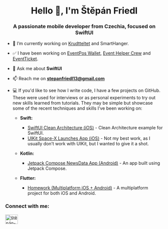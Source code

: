 <h1 align="center">Hello 👋, I'm Štěpán Friedl</h1>
<h3 align="center">A passionate mobile developer from Czechia, focused on SwiftUI</h3>

- 🔭 I’m currently working on [Krudtteltet](https://apps.apple.com/cz/app/krudtteltet/id6471286210) and SmartHanger.

- ✅ I have been working on [EventPos Wallet](https://apps.apple.com/cz/app/eventpos-wallet/id1617289523), [Event Helper Crew](https://apps.apple.com/cz/app/event-helper-crew/id1614605054) and [EventTicket](https://apps.apple.com/cz/app/eventticket/id6479360180).

- 💬 Ask me about **SwiftUI**

- 📫 Reach me on **stepanfriedl13@gmail.com**

- 💻 If you'd like to see how I write code, I have a few projects on GitHub. These were used for interviews or as personal experiments to try out new skills learned from tutorials. They may be simple but showcase some of the recent techniques and skills I’ve been working on:

    - **Swift:**
      - [SwiftUI Clean Architecture (iOS)](https://github.com/StepanFriedl/SwiftUI-CleanArchitecture-Example) - Clean Architecture example for SwiftUI.
      - [UIKit Space-X Launches App (iOS)](https://github.com/StepanFriedl/StepanFriedl-Space-X-Launches-App) - Not my best work, as I usually don’t work with UIKit, but I wanted to give it a shot.

    - **Kotlin:**
      - [Jetpack Compose NewsData App (Android)](https://github.com/StepanFriedl/Newsdata.io-App) - An app built using Jetpack Compose.

    - **Flutter:**
      - [Homework (Multiplatform iOS + Android)](https://github.com/StepanFriedl/homework) - A multiplatform project for both iOS and Android.


<h3 align="left">Connect with me:</h3>
<p align="left">
<a href="https://linkedin.com/in/štěpán-friedl-b65206242" target="blank"><img align="center" src="https://raw.githubusercontent.com/rahuldkjain/github-profile-readme-generator/master/src/images/icons/Social/linked-in-alt.svg" alt="štěpán-friedl-b65206242" height="30" width="40" /></a>
</p>

